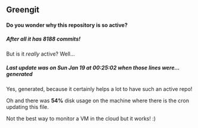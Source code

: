 ## Greengit

#### Do you wonder why this repository is so active?

##### After all it has 8188 commits!

But is it *really* active? Well...

##### Last update was on Sun Jan 19 at 00:25:02 when those lines were... generated

Yes, generated, because it certainly helps a lot to have such an active repo!

Oh and there was **54%** disk usage on the machine
where there is the cron updating this file.

Not the best way to monitor a VM in the cloud but it works! :)
